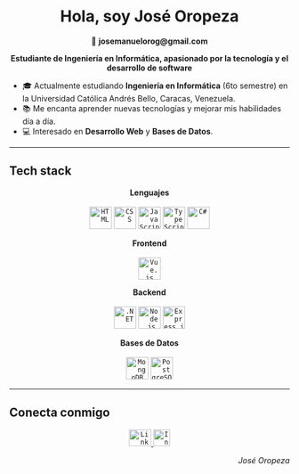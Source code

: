 <h1 align="center">
  Hola, soy José Oropeza
</h1>

<p align="center">
  📧 <b>josemanuelorog@gmail.com</b>
</p>

<p align="center">
  <b>Estudiante de Ingeniería en Informática, apasionado por la tecnología y el desarrollo de software</b>
</p>

- 🎓 Actualmente estudiando **Ingeniería en Informática** (6to semestre) en la Universidad Católica Andrés Bello, Caracas, Venezuela.
- 📚 Me encanta aprender nuevas tecnologías y mejorar mis habilidades día a día.
- 💻 Interesado en **Desarrollo Web** y **Bases de Datos**.

---

<h2>Tech stack</h2>

<p align="center">
  <b>Lenguajes</b>
  <br><br>
  <code><img src="https://cdn.jsdelivr.net/gh/devicons/devicon/icons/html5/html5-original.svg" alt="HTML" height="40"/></code>
  <code><img src="https://cdn.jsdelivr.net/gh/devicons/devicon/icons/css3/css3-original.svg" alt="CSS" height="40"/></code>
  <code><img src="https://cdn.jsdelivr.net/gh/devicons/devicon/icons/javascript/javascript-original.svg" alt="JavaScript" height="40"/></code>
  <code><img src="https://cdn.jsdelivr.net/gh/devicons/devicon/icons/typescript/typescript-original.svg" alt="TypeScript" height="40"/></code>
  <code><img src="https://cdn.jsdelivr.net/gh/devicons/devicon/icons/csharp/csharp-original.svg" alt="C#" height="40"/></code>
</p>

<p align="center">
  <b>Frontend</b>
  <br><br>
  <code><img src="https://cdn.jsdelivr.net/gh/devicons/devicon/icons/vuejs/vuejs-original.svg" alt="Vue.js" height="40"/></code>
</p>

<p align="center">
  <b>Backend</b>
  <br><br>
  <code><img src="https://cdn.jsdelivr.net/gh/devicons/devicon/icons/dot-net/dot-net-original.svg" alt=".NET" height="40"/></code>
  <code><img src="https://cdn.jsdelivr.net/gh/devicons/devicon/icons/nodejs/nodejs-original.svg" alt="Node.js" height="40"/></code>
  <code><img src="https://cdn.jsdelivr.net/gh/devicons/devicon/icons/express/express-original.svg" alt="Express.js" height="40"/></code>
</p>

<p align="center">
  <b>Bases de Datos</b>
  <br><br>
  <code><img src="https://cdn.jsdelivr.net/gh/devicons/devicon/icons/mongodb/mongodb-original.svg" alt="MongoDB" height="40"/></code>
  <code><img src="https://cdn.jsdelivr.net/gh/devicons/devicon/icons/postgresql/postgresql-original.svg" alt="PostgreSQL" height="40"/></code>
</p>

---

<h2>Conecta conmigo</h2>
<p align="center">
  <a href="https://www.linkedin.com/in/jose-manuel-oropeza-gallardo-860381208/" target="_blank">
    <code><img src="https://cdn.jsdelivr.net/gh/devicons/devicon/icons/linkedin/linkedin-original.svg" alt="LinkedIn" height="30" width="40"/></code>
  </a>
  <a href="https://www.instagram.com/jmoropeza33" target="_blank">
    <code><img src="https://upload.wikimedia.org/wikipedia/commons/a/a5/Instagram_icon.png" alt="Instagram" height="30" width="30"/></code>
  </a>
</p>

<p align="right">
  <em>José Oropeza</em>
</p>
